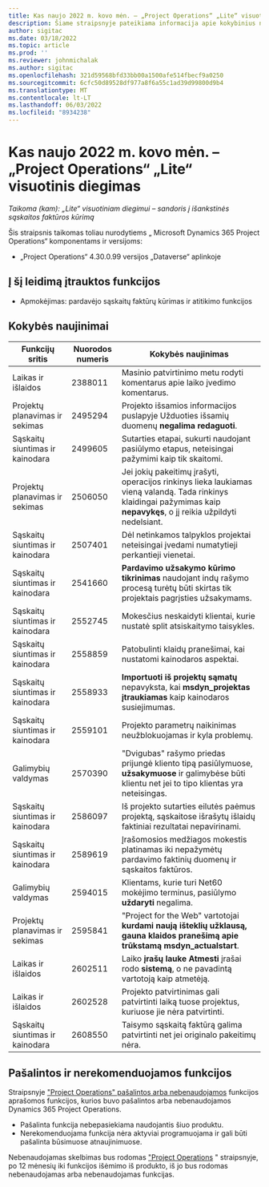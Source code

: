 ```yaml
---
title: Kas naujo 2022 m. kovo mėn. – „Project Operations“ „Lite“ visuotinis diegimas
description: Šiame straipsnyje pateikiama informacija apie kokybinius naujinimus, pasiekiamus 2022 m. kovo mėn. „Project Operations Lite” visuotinio diegimo leidime.
author: sigitac
ms.date: 03/18/2022
ms.topic: article
ms.prod: ''
ms.reviewer: johnmichalak
ms.author: sigitac
ms.openlocfilehash: 321d59568bfd33bb00a1500afe514fbecf9a0250
ms.sourcegitcommit: 6cfc50d89528df977a8f6a55c1ad39d99800d9b4
ms.translationtype: MT
ms.contentlocale: lt-LT
ms.lasthandoff: 06/03/2022
ms.locfileid: "8934238"
---
```

# <a name="whats-new-march-2022---project-operations-lite-deployment"></a>Kas naujo 2022 m. kovo mėn. – „Project Operations“ „Lite“ visuotinis diegimas

_Taikoma (kam): „Lite“ visuotiniam diegimui – sandoris į išankstinės sąskaitos faktūros kūrimą_

Šis straipsnis taikomas toliau nurodytiems „ Microsoft Dynamics 365 Project Operations“ komponentams ir versijoms:

- „Project Operations“ 4.30.0.99 versijos „Dataverse“ aplinkoje

## <a name="features-included-in-this-release"></a>Į šį leidimą įtrauktos funkcijos

- Apmokėjimas: pardavėjo sąskaitų faktūrų kūrimas ir atitikimo funkcijos

## <a name="quality-updates"></a>Kokybės naujinimai

| Funkcijų sritis | Nuorodos numeris | Kokybės naujinimas |
| --- | --- | --- |
| Laikas ir išlaidos | 2388011 | Masinio patvirtinimo metu rodyti komentarus apie laiko įvedimo komentarus. |
| Projektų planavimas ir sekimas | 2495294 | Projekto išsamios informacijos puslapyje Užduoties išsamių duomenų **negalima redaguoti**. |
| Sąskaitų siuntimas ir kainodara | 2499605 | Sutarties etapai, sukurti naudojant pasiūlymo etapus, neteisingai pažymimi kaip tik skaitomi. |
| Projektų planavimas ir sekimas | 2506050 | Jei jokių pakeitimų įrašyti, operacijos rinkinys lieka laukiamas vieną valandą. Tada rinkinys klaidingai pažymimas kaip **nepavykęs**, o jį reikia užpildyti nedelsiant. |
| Sąskaitų siuntimas ir kainodara | 2507401 | Dėl netinkamos talpyklos projektai neteisingai įvedami numatytieji perkantieji vienetai. |
| Sąskaitų siuntimas ir kainodara | 2541660 | **Pardavimo užsakymo kūrimo tikrinimas** naudojant indų rašymo procesą turėtų būti skirtas tik projektais pagrįsties užsakymams. |
| Sąskaitų siuntimas ir kainodara | 2552745 | Mokesčius neskaidyti klientai, kurie nustatė split atsiskaitymo taisykles. |
| Sąskaitų siuntimas ir kainodara | 2558859 | Patobulinti klaidų pranešimai, kai nustatomi kainodaros aspektai. |
| Sąskaitų siuntimas ir kainodara | 2558933 | **Importuoti iš projektų sąmatų** nepavyksta, kai **msdyn\_projektas įtraukiamas** kaip kainodaros susiejimumas. |
| Sąskaitų siuntimas ir kainodara | 2559101 | Projekto parametrų naikinimas neužblokuojamas ir kyla problemų. |
|  Galimybių valdymas | 2570390 | "Dvigubas" rašymo priedas prijungė kliento tipą pasiūlymuose, **užsakymuose** ir galimybėse būti klientu net jei to tipo klientas yra neteisingas. |
| Sąskaitų siuntimas ir kainodara | 2586097 | Iš projekto sutarties eilutės paėmus projektą, sąskaitose išrašytų išlaidų faktiniai rezultatai nepavirinami. |
| Sąskaitų siuntimas ir kainodara | 2589619 | Įrašomosios medžiagos mokestis platinamas iki nepažymėtų pardavimo faktinių duomenų ir sąskaitos faktūros. |
|  Galimybių valdymas | 2594015 | Klientams, kurie turi Net60 mokėjimo terminus, pasiūlymo **uždaryti** negalima. |
| Projektų planavimas ir sekimas | 2595841 | "Project for the Web" vartotojai **kurdami naują išteklių užklausą, gauna klaidos pranešimą apie trūkstamą msdyn\_actualstart**. |
| Laikas ir išlaidos | 2602511 | Laiko **įrašų lauke Atmesti** įrašai rodo **sistemą**, o ne pavadintą vartotoją kaip atmetėją. |
| Laikas ir išlaidos | 2602528 | Projekto patvirtinimas gali patvirtinti laiką tuose projektus, kuriuose jie nėra patvirtinti. |
| Sąskaitų siuntimas ir kainodara | 2608550 | Taisymo sąskaitą faktūrą galima patvirtinti net jei originalo pakeitimų nėra. |

## <a name="removed-and-deprecated-features"></a>Pašalintos ir nerekomenduojamos funkcijos

Straipsnyje ["Project Operations" pašalintos arba nebenaudojamos](../../whats-new/removed-depreciated-features-project.md) funkcijos aprašomos funkcijos, kurios buvo pašalintos arba nebenaudojamos Dynamics 365 Project Operations.

- Pašalinta funkcija nebepasiekiama naudojantis šiuo produktu.
- Nerekomenduojama funkcija nėra aktyviai programuojama ir gali būti pašalinta būsimuose atnaujinimuose.

Nebenaudojamas skelbimas bus rodomas ["Project Operations](../../whats-new/removed-depreciated-features-project.md) " straipsnyje, po 12 mėnesių iki funkcijos išėmimo iš produkto, iš jo bus rodomas nebenaudojamas arba nebenaudojamas funkcijas.
